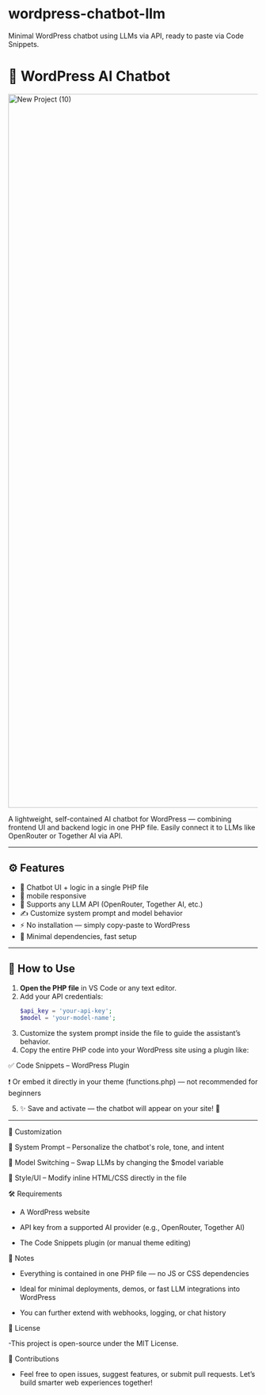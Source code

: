# wordpress-chatbot-llm
Minimal WordPress chatbot using LLMs via API, ready to paste via Code Snippets.
# 🧠 WordPress AI Chatbot 


<img width="2560" height="1440" alt="New Project (10)" src="https://github.com/user-attachments/assets/0e45e1da-d780-4873-8501-a6224d4f9d24" />


A lightweight, self-contained AI chatbot for WordPress — combining frontend UI and backend logic in one PHP file. Easily connect it to LLMs like OpenRouter or Together AI via API.

---

## ⚙️ Features

- 💬 Chatbot UI + logic in a single PHP file
- 📱 mobile responsive 
- 🧠 Supports any LLM API (OpenRouter, Together AI, etc.)
- ✍️ Customize system prompt and model behavior
- ⚡ No installation — simply copy-paste to WordPress
- 🧩 Minimal dependencies, fast setup

---

## 🚀 How to Use

1. **Open the PHP file** in VS Code or any text editor.
2. Add your API credentials:
   ```php
   $api_key = 'your-api-key';
   $model = 'your-model-name';

  3. Customize the system prompt inside the file to guide the assistant’s behavior.
  4. Copy the entire PHP code into your WordPress site using a plugin like:

✅ Code Snippets – WordPress Plugin

❗ Or embed it directly in your theme (functions.php) — not recommended for beginners

5. ✨ Save and activate — the chatbot will appear on your site! 🥳

--------------------------------------------------------------

🧩 Customization

🔧 System Prompt – Personalize the chatbot's role, tone, and intent

🔄 Model Switching – Swap LLMs by changing the $model variable

🎨 Style/UI – Modify inline HTML/CSS directly in the file

🛠 Requirements

- A WordPress website

- API key from a supported AI provider (e.g., OpenRouter, Together AI)

- The Code Snippets plugin (or manual theme editing)

📌 Notes

- Everything is contained in one PHP file — no JS or CSS dependencies

- Ideal for minimal deployments, demos, or fast LLM integrations into WordPress

- You can further extend with webhooks, logging, or chat history

📜 License

-This project is open-source under the MIT License.

🤝 Contributions

- Feel free to open issues, suggest features, or submit pull requests. Let’s build smarter web experiences together!


